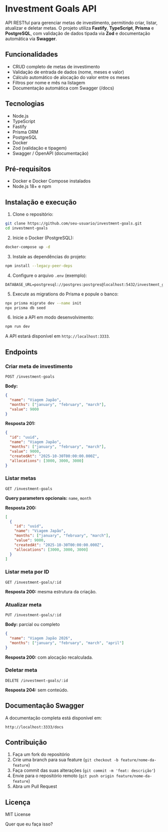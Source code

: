# Investment Goals API

API RESTful para gerenciar metas de investimento, permitindo criar, listar, atualizar e deletar metas. O projeto utiliza **Fastify**, **TypeScript**, **Prisma** e **PostgreSQL**, com validação de dados tipada via **Zod** e documentação automática via **Swagger**.

## Funcionalidades

- CRUD completo de metas de investimento
- Validação de entrada de dados (nome, meses e valor)
- Cálculo automático de alocação do valor entre os meses
- Filtros por nome e mês na listagem
- Documentação automática com Swagger (/docs)

## Tecnologias

- Node.js
- TypeScript
- Fastify
- Prisma ORM
- PostgreSQL
- Docker
- Zod (validação e tipagem)
- Swagger / OpenAPI (documentação)

## Pré-requisitos

- Docker e Docker Compose instalados
- Node.js 18+ e npm

## Instalação e execução

1. Clone o repositório:

```bash
git clone https://github.com/seu-usuario/investment-goals.git
cd investment-goals
````

2. Inicie o Docker (PostgreSQL):

```bash
docker-compose up -d
```

3. Instale as dependências do projeto:

```bash
npm install --legacy-peer-deps
```

4. Configure o arquivo `.env` (exemplo):

```
DATABASE_URL=postgresql://postgres:postgres@localhost:5432/investment_goals
```

5. Execute as migrations do Prisma e popule o banco:

```bash
npx prisma migrate dev --name init
npx prisma db seed
```

6. Inicie a API em modo desenvolvimento:

```bash
npm run dev
```

A API estará disponível em `http://localhost:3333`.

## Endpoints

### Criar meta de investimento

```
POST /investment-goals
```

**Body:**

```json
{
  "name": "Viagem Japão",
  "months": ["january", "february", "march"],
  "value": 9000
}
```

**Resposta 201:**

```json
{
  "id": "uuid",
  "name": "Viagem Japão",
  "months": ["january", "february", "march"],
  "value": 9000,
  "createdAt": "2025-10-30T00:00:00.000Z",
  "allocations": [3000, 3000, 3000]
}
```

### Listar metas

```
GET /investment-goals
```

**Query parameters opcionais:** `name`, `month`

**Resposta 200:**

```json
[
  {
    "id": "uuid",
    "name": "Viagem Japão",
    "months": ["january", "february", "march"],
    "value": 9000,
    "createdAt": "2025-10-30T00:00:00.000Z",
    "allocations": [3000, 3000, 3000]
  }
]
```

### Listar meta por ID

```
GET /investment-goals/:id
```

**Resposta 200:** mesma estrutura da criação.

### Atualizar meta

```
PUT /investment-goals/:id
```

**Body:** parcial ou completo

```json
{
  "name": "Viagem Japão 2026",
  "months": ["january", "february", "march", "april"]
}
```

**Resposta 200:** com alocação recalculada.

### Deletar meta

```
DELETE /investment-goals/:id
```

**Resposta 204:** sem conteúdo.

## Documentação Swagger

A documentação completa está disponível em:

```
http://localhost:3333/docs
```

## Contribuição

1. Faça um fork do repositório
2. Crie uma branch para sua feature (`git checkout -b feature/nome-da-feature`)
3. Faça commit das suas alterações (`git commit -m 'feat: descrição'`)
4. Envie para o repositório remoto (`git push origin feature/nome-da-feature`)
5. Abra um Pull Request

## Licença

MIT License

Quer que eu faça isso?
```
